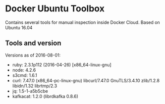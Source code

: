 # Docker Ubuntu Toolbox

Contains several tools for manual inspection inside Docker Cloud. Based on Ubuntu 16.04

## Tools and version

Versions as of 2016-08-01:

* ruby: 2.3.1p112 (2016-04-26) [x86_64-linux-gnu]
* node: 4.2.6
* s3cmd: 1.6.1
* curl: 7.47.0 (x86_64-pc-linux-gnu) libcurl/7.47.0 GnuTLS/3.4.10 zlib/1.2.8 libidn/1.32 librtmp/2.3
* jq: 1.5-1-a5b5cbe
* kafkacat: 1.2.0 (librdkafka 0.8.6)
